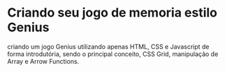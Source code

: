 # Criando seu jogo de memoria estilo Genius
criando um jogo Genius utilizando apenas HTML, CSS e Javascript de forma introdutória, sendo o principal conceito, CSS Grid, manipulação de Array e Arrow Functions.
